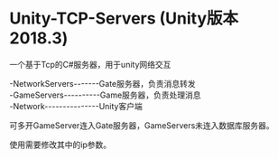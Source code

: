 # Unity-TCP-Servers (Unity版本2018.3)
一个基于Tcp的C#服务器，用于unity网络交互


-NetworkServers-------Gate服务器，负责消息转发  
-GameServers----------Game服务器，负责处理消息  
-Network---------------Unity客户端  


可多开GameServer连入Gate服务器，GameServers未连入数据库服务器。

使用需要修改其中的ip参数。
